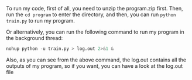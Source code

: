 To run my code, first of all, you need to unzip the program.zip first. 
Then, run the `cd program` to enter the directory, and 
then, you can run `python train.py` to run my program.

Or alternatively, you can run the following command to run my program in the background thread: 
```python 
nohup python -u train.py > log.out 2>&1 &
```
Also, as you can see from the above command, the log.out contains all the outputs of my program, so if you want, you can have a look at the log.out file